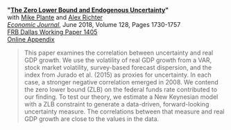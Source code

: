 **"[The Zero Lower Bound and Endogenous Uncertainty](PRT_Uncertainty.pdf)"**  
with [Mike Plante](https://sites.google.com/site/michaelplanteecon/) and [Alex Richter](http://www.alexrichterecon.com/)  
<em>[Economic Journal](http://dx.doi.org/10.1111/ecoj.12445)</em>, June 2018, Volume 128, Pages 1730-1757  
[FRB Dallas Working Paper 1405](http://www.dallasfed.org/research/papers/2014/wp1405.aspx)  
[Online Appendix](PRT_Uncertainty_WebAppendix.pdf)

> This paper examines the correlation between uncertainty and real GDP growth. We use the volatility of real GDP growth from a VAR, stock market volatility, survey-based forecast dispersion, and the index from Jurado et al. (2015) as proxies for uncertainty. In each case, a stronger negative correlation emerged in 2008. We contend the zero lower bound (ZLB) on the federal funds rate contributed to our finding. To test our theory, we estimate a New Keynesian model with a ZLB constraint to generate a data-driven, forward-looking uncertainty measure. The correlations between that measure and real GDP growth are close to the values in the data.